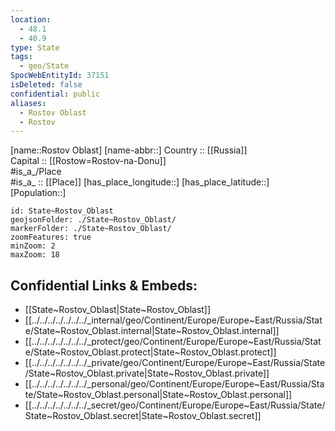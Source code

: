 ```yaml
---
location:
  - 48.1
  - 40.9
type: State
tags:
  - geo/State
SpocWebEntityId: 37151
isDeleted: false
confidential: public
aliases:
  - Rostov Oblast
  - Rostov 
---
```

[name::Rostov Oblast] 
[name-abbr::] 
Country :: [[Russia]]  
Capital :: [[Rostow=Rostov-na-Donu]]  
#is_a_/Place  
#is_a_ :: [[Place]] 
[has_place_longitude::] 
[has_place_latitude::] 
[Population::] 



```leaflet
id: State~Rostov_Oblast
geojsonFolder: ./State~Rostov_Oblast/
markerFolder: ./State~Rostov_Oblast/
zoomFeatures: true 
minZoom: 2 
maxZoom: 18
```


## Confidential Links & Embeds: 
- [[State~Rostov_Oblast|State~Rostov_Oblast]]  
- [[../../../../../../../_internal/geo/Continent/Europe/Europe~East/Russia/State/State~Rostov_Oblast.internal|State~Rostov_Oblast.internal]] 
- [[../../../../../../../_protect/geo/Continent/Europe/Europe~East/Russia/State/State~Rostov_Oblast.protect|State~Rostov_Oblast.protect]] 
- [[../../../../../../../_private/geo/Continent/Europe/Europe~East/Russia/State/State~Rostov_Oblast.private|State~Rostov_Oblast.private]] 
- [[../../../../../../../_personal/geo/Continent/Europe/Europe~East/Russia/State/State~Rostov_Oblast.personal|State~Rostov_Oblast.personal]] 
- [[../../../../../../../_secret/geo/Continent/Europe/Europe~East/Russia/State/State~Rostov_Oblast.secret|State~Rostov_Oblast.secret]] 
